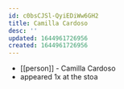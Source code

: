 ```yaml
---
id: c0bsCJSl-QyiEDiWw6GH2
title: Camilla Cardoso
desc: ''
updated: 1644961726956
created: 1644961726956
---
```



- [[person]] - Camilla Cardoso
- appeared 1x at the stoa
